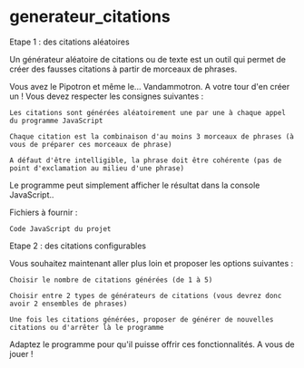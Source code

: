 # generateur_citations

Etape 1 : des citations aléatoires

Un générateur aléatoire de citations ou de texte est un outil qui permet de créer des fausses citations à partir de morceaux de phrases.

Vous avez le Pipotron et même le... Vandammotron. A votre tour d'en créer un ! Vous devez respecter les consignes suivantes :

    Les citations sont générées aléatoirement une par une à chaque appel du programme JavaScript

    Chaque citation est la combinaison d'au moins 3 morceaux de phrases (à vous de préparer ces morceaux de phrase)

    A défaut d'être intelligible, la phrase doit être cohérente (pas de point d'exclamation au milieu d'une phrase)

Le programme peut simplement afficher le résultat dans la console JavaScript..

Fichiers à fournir :

    Code JavaScript du projet

Etape 2 : des citations configurables

Vous souhaitez maintenant aller plus loin et proposer les options suivantes :

    Choisir le nombre de citations générées (de 1 à 5)

    Choisir entre 2 types de générateurs de citations (vous devrez donc avoir 2 ensembles de phrases)

    Une fois les citations générées, proposer de générer de nouvelles citations ou d'arrêter là le programme

Adaptez le programme pour qu'il puisse offrir ces fonctionnalités. A vous de jouer !
